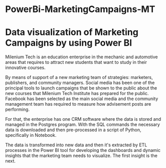 # PowerBi-MarketingCampaigns-MT

<h1> Data visualization of Marketing Campaigns by using Power BI</h1>

Milenium Tech is an education enterprise in the mechanic and automotive areas that requires to attract new students that want to study in their innovative courses.

By means of support of a new marketing team of strategies: marketers, publishers, and community managers. Social media has been one of the principal tools to launch campaigns that be shown to the public about the new courses that Milenium Tech Institute has prepared for the public. Facebook has been selected as the main social media and the community management team has required to measure how advisement posts are performing.

For that, the enterprise has one CRM software where the data is stored and managed in the Postgres program. With the SQL commands the necessary data is downloaded and then pre-processed in a script of Python, specifically in Notebook.

The data is transformed into new data and then it's extracted by ETL processes in the Power BI tool for developing the dashboards and dynamic insights that the marketing team needs to visualize. The first insight is the next.



